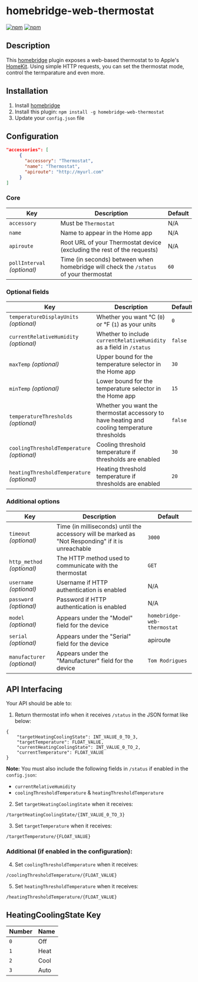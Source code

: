 # homebridge-web-thermostat

[![npm](https://img.shields.io/npm/dt/homebridge-web-thermostat.svg)](https://www.npmjs.com/package/homebridge-web-thermostat) [![npm](https://img.shields.io/npm/v/homebridge-web-thermostat.svg)](https://www.npmjs.com/package/homebridge-web-thermostat)

## Description

This [homebridge](https://github.com/nfarina/homebridge) plugin exposes a web-based thermostat to to Apple's [HomeKit](http://www.apple.com/ios/home/). Using simple HTTP requests, you can set the thermostat mode, control the termparature and even more.

## Installation

1. Install [homebridge](https://github.com/nfarina/homebridge#installation-details)
2. Install this plugin: `npm install -g homebridge-web-thermostat`
3. Update your `config.json` file

## Configuration

```json
"accessories": [
     {
       "accessory": "Thermostat",
       "name": "Thermostat",
       "apiroute": "http://myurl.com"
     }
]
```

### Core
| Key | Description | Default |
| --- | --- | --- |
| `accessory` | Must be `Thermostat` | N/A |
| `name` | Name to appear in the Home app | N/A |
| `apiroute` | Root URL of your Thermostat device (excluding the rest of the requests) | N/A |
| `pollInterval` _(optional)_ | Time (in seconds) between when homebridge will check the `/status` of your thermostat | `60` |

### Optional fields
| Key | Description | Default |
| --- | --- | --- |
| `temperatureDisplayUnits` _(optional)_ | Whether you want °C (`0`) or °F (`1`) as your units | `0` |
| `currentRelativeHumidity` _(optional)_ | Whether to include `currentRelativeHumidity` as a field in `/status` | `false` |
| `maxTemp` _(optional)_ | Upper bound for the temperature selector in the Home app | `30` |
| `minTemp` _(optional)_ | Lower bound for the temperature selector in the Home app | `15` |
| `temperatureThresholds` _(optional)_ | Whether you want the thermostat accessory to have heating and cooling temperature thresholds | `false` |
| `coolingThresholdTemperature` _(optional)_ | Cooling threshold temperature if thresholds are enabled | `30` |
| `heatingThresholdTemperature` _(optional)_ | Heating threshold temperature if thresholds are enabled | `20` |

### Additional options
| Key | Description | Default |
| --- | --- | --- |
| `timeout` _(optional)_ | Time (in milliseconds) until the accessory will be marked as "Not Responding" if it is unreachable | `3000` |
| `http_method` _(optional)_ | The HTTP method used to communicate with the thermostat | `GET` |
| `username` _(optional)_ | Username if HTTP authentication is enabled | N/A |
| `password` _(optional)_ | Password if HTTP authentication is enabled | N/A |
| `model` _(optional)_ | Appears under the "Model" field for the device | `homebridge-web-thermostat` |
| `serial` _(optional)_ | Appears under the "Serial" field for the device | apiroute |
| `manufacturer` _(optional)_ | Appears under the "Manufacturer" field for the device | `Tom Rodrigues` |

## API Interfacing

Your API should be able to:

1. Return thermostat info when it receives `/status` in the JSON format like below:
```
{
    "targetHeatingCoolingState": INT_VALUE_0_TO_3,
    "targetTemperature": FLOAT_VALUE,
    "currentHeatingCoolingState": INT_VALUE_0_TO_2,
    "currentTemperature": FLOAT_VALUE
}
```

**Note:** You must also include the following fields in `/status` if enabled in the `config.json`:

- `currentRelativeHumidity`
- `coolingThresholdTemperature` & `heatingThresholdTemperature`

2. Set `targetHeatingCoolingState` when it receives:
```
/targetHeatingCoolingState/{INT_VALUE_0_TO_3}
```

3. Set `targetTemperature` when it receives:
```
/targetTemperature/{FLOAT_VALUE}
```

### Additional (if enabled in the configuration):

4. Set `coolingThresholdTemperature` when it receives:
```
/coolingThresholdTemperature/{FLOAT_VALUE}
```

5. Set `heatingThresholdTemperature` when it receives:
```
/heatingThresholdTemperature/{FLOAT_VALUE}
```

## HeatingCoolingState Key

| Number | Name |
| --- | --- |
| `0` | Off |
| `1` | Heat |
| `2` | Cool |
| `3` | Auto |
